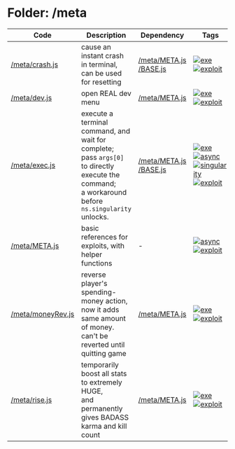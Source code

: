 # Folder: /meta
Code|Description|Dependency|Tags
-|-|-|-
[/meta/crash.js](./crash.js)|cause an instant crash in terminal,<br>can be used for resetting|[/meta/META.js](./META.js)<br>[/BASE.js](../BASE.js)|[![exe](https://img.shields.io/badge/-exe-gold)](#exe)[![exploit](https://img.shields.io/badge/-exploit-%23ff0000)](#exploit)
[/meta/dev.js](./dev.js)|open REAL dev menu|[/meta/META.js](./META.js)|[![exe](https://img.shields.io/badge/-exe-gold)](#exe)[![exploit](https://img.shields.io/badge/-exploit-%23ff0000)](#exploit)
[/meta/exec.js](./exec.js)|execute a terminal command, and wait for complete;<br>pass `args[0]` to directly execute the command;<br>a workaround before `ns.singularity` unlocks.|[/meta/META.js](./META.js)<br>[/BASE.js](../BASE.js)|[![exe](https://img.shields.io/badge/-exe-gold)](#exe)[![async](https://img.shields.io/badge/-async-black)](#async)[![singularity](https://img.shields.io/badge/-singularity-purple)](#singularity)[![exploit](https://img.shields.io/badge/-exploit-%23ff0000)](#exploit)
[/meta/META.js](./META.js)|basic references for exploits, with helper functions|-|[![async](https://img.shields.io/badge/-async-black)](#async)[![exploit](https://img.shields.io/badge/-exploit-%23ff0000)](#exploit)
[/meta/moneyRev.js](./moneyRev.js)|reverse player's spending-money action,<br>now it adds same amount of money.<br>can't be reverted until quitting game|[/meta/META.js](./META.js)|[![exe](https://img.shields.io/badge/-exe-gold)](#exe)[![exploit](https://img.shields.io/badge/-exploit-%23ff0000)](#exploit)
[/meta/rise.js](./rise.js)|temporarily boost all stats to extremely HUGE,<br>and permanently gives BADASS karma and kill count|[/meta/META.js](./META.js)|[![exe](https://img.shields.io/badge/-exe-gold)](#exe)[![exploit](https://img.shields.io/badge/-exploit-%23ff0000)](#exploit)
